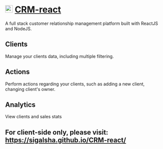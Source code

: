 # <img src="client/public/favicon.ico" alt="crm-logo" height="24" text-decoration="none">  [CRM-react](https://crm-system-app.herokuapp.com/)

A full stack customer relationship management platform built with ReactJS and NodeJS.

## Clients
Manage your clients data, including multiple filtering.

## Actions
Perform actions regarding your clients, such as adding a new client, changing client's owner.

## Analytics
View clients and sales stats


## For client-side only, please visit: https://sigalsha.github.io/CRM-react/
